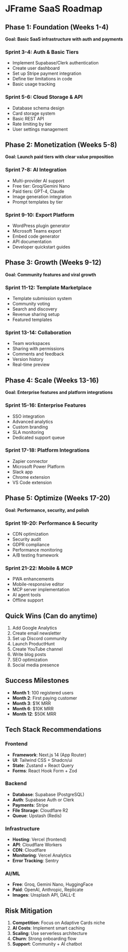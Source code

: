 # JFrame SaaS Roadmap

## Phase 1: Foundation (Weeks 1-4)
**Goal: Basic SaaS infrastructure with auth and payments**

### Sprint 3-4: Auth & Basic Tiers
- Implement Supabase/Clerk authentication
- Create user dashboard
- Set up Stripe payment integration
- Define tier limitations in code
- Basic usage tracking

### Sprint 5-6: Cloud Storage & API
- Database schema design
- Card storage system
- Basic REST API
- Rate limiting by tier
- User settings management

## Phase 2: Monetization (Weeks 5-8)
**Goal: Launch paid tiers with clear value proposition**

### Sprint 7-8: AI Integration
- Multi-provider AI support
- Free tier: Groq/Gemini Nano
- Paid tiers: GPT-4, Claude
- Image generation integration
- Prompt templates by tier

### Sprint 9-10: Export Platform
- WordPress plugin generator
- Microsoft Teams export
- Embed code generator
- API documentation
- Developer quickstart guides

## Phase 3: Growth (Weeks 9-12)
**Goal: Community features and viral growth**

### Sprint 11-12: Template Marketplace
- Template submission system
- Community voting
- Search and discovery
- Revenue sharing setup
- Featured templates

### Sprint 13-14: Collaboration
- Team workspaces
- Sharing with permissions
- Comments and feedback
- Version history
- Real-time preview

## Phase 4: Scale (Weeks 13-16)
**Goal: Enterprise features and platform integrations**

### Sprint 15-16: Enterprise Features
- SSO integration
- Advanced analytics
- Custom branding
- SLA monitoring
- Dedicated support queue

### Sprint 17-18: Platform Integrations
- Zapier connector
- Microsoft Power Platform
- Slack app
- Chrome extension
- VS Code extension

## Phase 5: Optimize (Weeks 17-20)
**Goal: Performance, security, and polish**

### Sprint 19-20: Performance & Security
- CDN optimization
- Security audit
- GDPR compliance
- Performance monitoring
- A/B testing framework

### Sprint 21-22: Mobile & MCP
- PWA enhancements
- Mobile-responsive editor
- MCP server implementation
- AI agent tools
- Offline support

## Quick Wins (Can do anytime)
1. Add Google Analytics
2. Create email newsletter
3. Set up Discord community
4. Launch ProductHunt
5. Create YouTube channel
6. Write blog posts
7. SEO optimization
8. Social media presence

## Success Milestones
- **Month 1**: 100 registered users
- **Month 2**: First paying customer
- **Month 3**: $1K MRR
- **Month 6**: $10K MRR
- **Month 12**: $50K MRR

## Tech Stack Recommendations

### Frontend
- **Framework**: Next.js 14 (App Router)
- **UI**: Tailwind CSS + Shadcn/ui
- **State**: Zustand + React Query
- **Forms**: React Hook Form + Zod

### Backend
- **Database**: Supabase (PostgreSQL)
- **Auth**: Supabase Auth or Clerk
- **Payments**: Stripe
- **File Storage**: Cloudflare R2
- **Queue**: Upstash (Redis)

### Infrastructure
- **Hosting**: Vercel (frontend)
- **API**: Cloudflare Workers
- **CDN**: Cloudflare
- **Monitoring**: Vercel Analytics
- **Error Tracking**: Sentry

### AI/ML
- **Free**: Groq, Gemini Nano, HuggingFace
- **Paid**: OpenAI, Anthropic, Replicate
- **Images**: Unsplash API, DALL-E

## Risk Mitigation
1. **Competition**: Focus on Adaptive Cards niche
2. **AI Costs**: Implement smart caching
3. **Scaling**: Use serverless architecture
4. **Churn**: Strong onboarding flow
5. **Support**: Community + AI chatbot